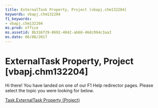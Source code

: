 ```yaml
---
title: ExternalTask Property, Project [vbapj.chm132204]
keywords: vbapj.chm132204
f1_keywords:
- vbapj.chm132204
ms.prod: office
ms.assetid: 8b316f29-8692-4042-ab68-46dc994c3aa3
ms.date: 06/08/2017
---
```



# ExternalTask Property, Project [vbapj.chm132204]

Hi there! You have landed on one of our F1 Help redirector pages. Please select the topic you were looking for below.

[Task.ExternalTask Property (Project)](http://msdn.microsoft.com/library/5f79cc58-1464-f036-da9a-e7484dd4de62%28Office.15%29.aspx)

